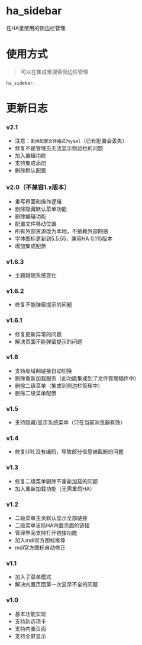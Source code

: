 # ha_sidebar
在HA里使用的侧边栏管理


# 使用方式

> 可以在集成里搜索侧边栏管理

```
ha_sidebar:
```

# 更新日志

### v2.1
- 注意：`更换配置文件格式为yaml`（已有配置会丢失）
- 修复不是管理员无法显示侧边栏的问题
- 加入编辑功能
- 支持集成添加
- 删除默认配置

### v2.0（不兼容1.x版本）
- 重写界面和操作逻辑
- 删除隐藏默认菜单功能
- 删除编辑功能
- 配置文件移动位置
- 所有外部资源改为本地，不依赖外部网络
- 字体图标更新到5.5.55，兼容HA 0.115版本
- 增加集成配置

### v1.6.3
- 主题跟随系统变化

### v1.6.2
- 修复不能弹窗提示的问题

### v1.6.1
- 修复更新异常的问题
- 解决页面不能弹窗提示的问题

### v1.6
- 支持局域网链接自动切换
- 删除重新加载服务（此功能集成到了文件管理插件中）
- 删除二级菜单（集成到侧边栏管理中）
- 删除二级菜单配置

### v1.5
- 支持隐藏/显示系统菜单（只在当前浏览器有效）

### v1.4
- 修复URL没有编码，导致部分信息被截断的问题

### v1.3
- 修复二级菜单删除不重新加载的问题
- 加入重新加载功能（无需重启HA）

### v1.2
- 二级菜单主页默认显示全部链接
- 二级菜单支持HA内置页面的链接
- 管理界面支持打开链接功能
- 加入mdi官方图标推荐
- mdi官方图标自动修正

### v1.1
- 加入子菜单模式
- 解决内置页面第一次显示不全的问题

### v1.0
- 基本功能实现
- 支持新选项卡
- 支持内置页面
- 支持全屏显示